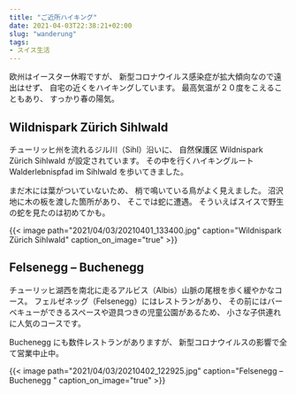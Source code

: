 ```yaml
---
title: "ご近所ハイキング"
date: 2021-04-03T22:38:21+02:00
slug: "wanderung"
tags:
- スイス生活
---
```

欧州はイースター休暇ですが、
新型コロナウイルス感染症が拡大傾向なので遠出はせず、
自宅の近くをハイキングしています。
最高気温が２０度をこえることもあり、
すっかり春の陽気。

## Wildnispark Zürich Sihlwald

チューリッヒ州を流れるジル川（Sihl）沿いに、
自然保護区 Wildnispark Zürich Sihlwald が設定されています。
その中を行くハイキングルート Walderlebnispfad im Sihlwald を歩いてきました。

まだ木には葉がついていないため、
梢で鳴いている鳥がよく見えました。
沼沢地に木の板を渡した箇所があり、
そこでは蛇に遭遇。
そういえばスイスで野生の蛇を見たのは初めてかも。

{{< image
    path="2021/04/03/20210401_133400.jpg"
    caption="Wildnispark Zürich Sihlwald"
    caption_on_image="true" >}}

## Felsenegg – Buchenegg 

チューリッヒ湖西を南北に走るアルビス（Albis）山脈の尾根を歩く緩やかなコース。
フェルゼネッグ（Felsenegg）にはレストランがあり、
その前にはバーベキューができるスペースや遊具つきの児童公園があるため、
小さな子供連れに人気のコースです。

Buchenegg にも数件レストランがありますが、
新型コロナウイルスの影響で全て営業中止中。

{{< image
    path="2021/04/03/20210402_122925.jpg"
    caption="Felsenegg – Buchenegg "
    caption_on_image="true" >}}